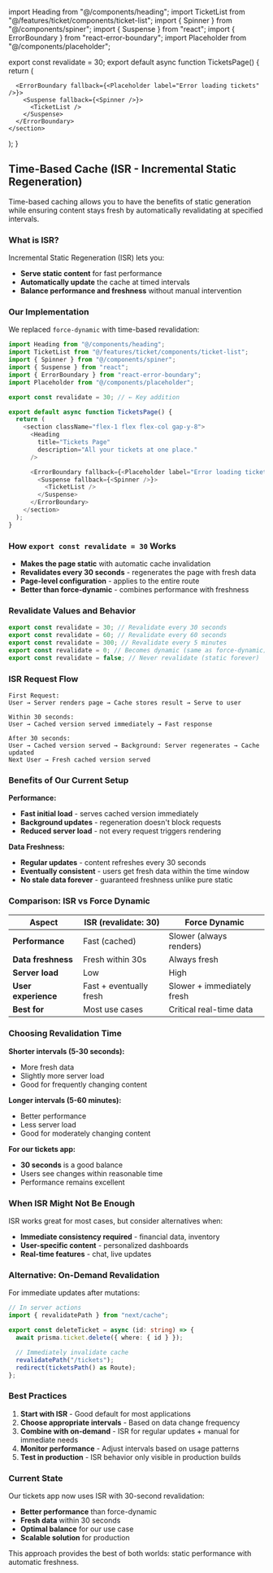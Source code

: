 import Heading from "@/components/heading";
import TicketList from "@/features/ticket/components/ticket-list";
import { Spinner } from "@/components/spiner";
import { Suspense } from "react";
import { ErrorBoundary } from "react-error-boundary";
import Placeholder from "@/components/placeholder";

export const revalidate = 30;
export default async function TicketsPage() {
return (

<section className="flex-1 flex flex-col gap-y-8">
<Heading
        title="Tickets Page"
        description="All your tickets at one place."
      />

      <ErrorBoundary fallback={<Placeholder label="Error loading tickets" />}>
        <Suspense fallback={<Spinner />}>
          <TicketList />
        </Suspense>
      </ErrorBoundary>
    </section>

);
}

## Time-Based Cache (ISR - Incremental Static Regeneration)

Time-based caching allows you to have the benefits of static generation while ensuring content stays fresh by automatically revalidating at specified intervals.

### What is ISR?

Incremental Static Regeneration (ISR) lets you:

- **Serve static content** for fast performance
- **Automatically update** the cache at timed intervals
- **Balance performance and freshness** without manual intervention

### Our Implementation

We replaced `force-dynamic` with time-based revalidation:

```typescript
import Heading from "@/components/heading";
import TicketList from "@/features/ticket/components/ticket-list";
import { Spinner } from "@/components/spiner";
import { Suspense } from "react";
import { ErrorBoundary } from "react-error-boundary";
import Placeholder from "@/components/placeholder";

export const revalidate = 30; // ← Key addition

export default async function TicketsPage() {
  return (
    <section className="flex-1 flex flex-col gap-y-8">
      <Heading
        title="Tickets Page"
        description="All your tickets at one place."
      />

      <ErrorBoundary fallback={<Placeholder label="Error loading tickets" />}>
        <Suspense fallback={<Spinner />}>
          <TicketList />
        </Suspense>
      </ErrorBoundary>
    </section>
  );
}
```

### How `export const revalidate = 30` Works

- **Makes the page static** with automatic cache invalidation
- **Revalidates every 30 seconds** - regenerates the page with fresh data
- **Page-level configuration** - applies to the entire route
- **Better than force-dynamic** - combines performance with freshness

### Revalidate Values and Behavior

```typescript
export const revalidate = 30; // Revalidate every 30 seconds
export const revalidate = 60; // Revalidate every 60 seconds
export const revalidate = 300; // Revalidate every 5 minutes
export const revalidate = 0; // Becomes dynamic (same as force-dynamic)
export const revalidate = false; // Never revalidate (static forever)
```

### ISR Request Flow

```
First Request:
User → Server renders page → Cache stores result → Serve to user

Within 30 seconds:
User → Cached version served immediately → Fast response

After 30 seconds:
User → Cached version served → Background: Server regenerates → Cache updated
Next User → Fresh cached version served
```

### Benefits of Our Current Setup

**Performance:**

- **Fast initial load** - serves cached version immediately
- **Background updates** - regeneration doesn't block requests
- **Reduced server load** - not every request triggers rendering

**Data Freshness:**

- **Regular updates** - content refreshes every 30 seconds
- **Eventually consistent** - users get fresh data within the time window
- **No stale data forever** - guaranteed freshness unlike pure static

### Comparison: ISR vs Force Dynamic

| Aspect              | ISR (revalidate: 30)    | Force Dynamic              |
| ------------------- | ----------------------- | -------------------------- |
| **Performance**     | Fast (cached)           | Slower (always renders)    |
| **Data freshness**  | Fresh within 30s        | Always fresh               |
| **Server load**     | Low                     | High                       |
| **User experience** | Fast + eventually fresh | Slower + immediately fresh |
| **Best for**        | Most use cases          | Critical real-time data    |

### Choosing Revalidation Time

**Shorter intervals (5-30 seconds):**

- More fresh data
- Slightly more server load
- Good for frequently changing content

**Longer intervals (5-60 minutes):**

- Better performance
- Less server load
- Good for moderately changing content

**For our tickets app:**

- **30 seconds** is a good balance
- Users see changes within reasonable time
- Performance remains excellent

### When ISR Might Not Be Enough

ISR works great for most cases, but consider alternatives when:

- **Immediate consistency required** - financial data, inventory
- **User-specific content** - personalized dashboards
- **Real-time features** - chat, live updates

### Alternative: On-Demand Revalidation

For immediate updates after mutations:

```typescript
// In server actions
import { revalidatePath } from "next/cache";

export const deleteTicket = async (id: string) => {
  await prisma.ticket.delete({ where: { id } });

  // Immediately invalidate cache
  revalidatePath("/tickets");
  redirect(ticketsPath() as Route);
};
```

### Best Practices

1. **Start with ISR** - Good default for most applications
2. **Choose appropriate intervals** - Based on data change frequency
3. **Combine with on-demand** - ISR for regular updates + manual for immediate needs
4. **Monitor performance** - Adjust intervals based on usage patterns
5. **Test in production** - ISR behavior only visible in production builds

### Current State

Our tickets app now uses ISR with 30-second revalidation:

- **Better performance** than force-dynamic
- **Fresh data** within 30 seconds
- **Optimal balance** for our use case
- **Scalable solution** for production

This approach provides the best of both worlds: static performance with automatic freshness.
